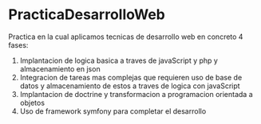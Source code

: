 # PracticaDesarrolloWeb
Practica en la cual aplicamos tecnicas de desarrollo web en concreto 4 fases:
 1. Implantacion de logica basica a traves de javaScript y php y almacenamiento en json
 2. Integracion de tareas mas complejas que requieren uso de base de datos y almacenamiento de estos a traves de logica con javaScript
 3. Implantacion de doctrine y transformacion a programacion orientada a objetos
 4. Uso de framework symfony para completar el desarrollo
